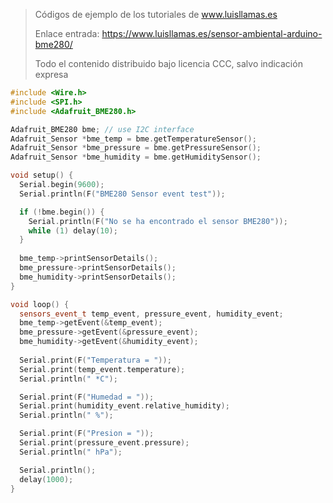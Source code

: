 > Códigos de ejemplo de los tutoriales de www.luisllamas.es
>
> Enlace entrada: https://www.luisllamas.es/sensor-ambiental-arduino-bme280/
>
> Todo el contenido distribuido bajo licencia CCC, salvo indicación expresa

```cpp
#include <Wire.h>
#include <SPI.h>
#include <Adafruit_BME280.h>

Adafruit_BME280 bme; // use I2C interface
Adafruit_Sensor *bme_temp = bme.getTemperatureSensor();
Adafruit_Sensor *bme_pressure = bme.getPressureSensor();
Adafruit_Sensor *bme_humidity = bme.getHumiditySensor();

void setup() {
  Serial.begin(9600);
  Serial.println(F("BME280 Sensor event test"));

  if (!bme.begin()) {
    Serial.println(F("No se ha encontrado el sensor BME280"));
    while (1) delay(10);
  }
  
  bme_temp->printSensorDetails();
  bme_pressure->printSensorDetails();
  bme_humidity->printSensorDetails();
}

void loop() {
  sensors_event_t temp_event, pressure_event, humidity_event;
  bme_temp->getEvent(&temp_event);
  bme_pressure->getEvent(&pressure_event);
  bme_humidity->getEvent(&humidity_event);
  
  Serial.print(F("Temperatura = "));
  Serial.print(temp_event.temperature);
  Serial.println(" *C");

  Serial.print(F("Humedad = "));
  Serial.print(humidity_event.relative_humidity);
  Serial.println(" %");

  Serial.print(F("Presion = "));
  Serial.print(pressure_event.pressure);
  Serial.println(" hPa");

  Serial.println();
  delay(1000);
}
```